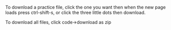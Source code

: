To download a practice file, click the one you want then when the new page loads press ctrl-shift-s, or click the three little dots then download.

To download all files, click code->download as zip
